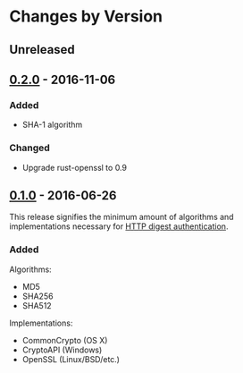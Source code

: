 # Changes by Version

## Unreleased

## [0.2.0] - 2016-11-06

### Added

* SHA-1 algorithm

### Changed

* Upgrade rust-openssl to 0.9

## [0.1.0] - 2016-06-26

This release signifies the minimum amount of algorithms and implementations necessary for
[HTTP digest authentication](https://tools.ietf.org/html/rfc7616).

### Added

Algorithms:

* MD5
* SHA256
* SHA512

Implementations:

* CommonCrypto (OS X)
* CryptoAPI (Windows)
* OpenSSL (Linux/BSD/etc.)

[0.2.0]: https://github.com/malept/crypto-hash/compare/v0.1.0...v0.2.0
[0.1.0]: https://github.com/malept/crypto-hash/releases/tag/v0.1.0
